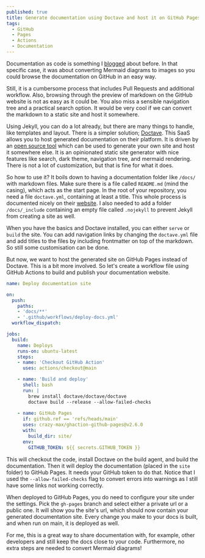 ```yaml
---
published: true
title: Generate documentation using Doctave and host it on GitHub Pages
tags:
  - GitHub
  - Pages
  - Actions
  - Documentation
---
```

Documentation as code is something I [blogged](https://mindbyte.nl/2021/11/08/use-mermaid-diagrams-with-images-inside-your-documentation-using-github.html) about before. In that specific case, it was about converting Mermaid diagrams to images so you could browse the documentation on GitHub in an easy way.

Still, it is a cumbersome process that includes Pull Requests and additional workflow. Also, browsing through the preview of markdown on the GitHub website is not as easy as it could be. You also miss a sensible navigation tree and a practical search option. It would be very cool if we can convert the markdown to a static site and host it somewhere. 

Using Jekyll, you can do a lot already, but there are many things to handle, like templates and layout. There is a simpler solution; [Doctave](https://www.doctave.com/). This SaaS allows you to host generated documentation on their platform. It is driven by an [open source tool](https://github.com/Doctave/doctave) which can be used to generate your own site and host it somewhere else. It is an opinionated static site generator with nice features like search, dark theme, navigation tree, and mermaid rendering. There is not a lot of customization, but that is fine for what it does.

So how to use it? It boils down to having a documentation folder like `/docs/` with markdown files. Make sure there is a file called `README.md` (mind the casing), which acts as the start page. In the root of your repository, you need a file `doctave.yml`, containing at least a title. This whole process is documented nicely on their [website](https://cli.doctave.com/tutorial). I also needed to add a folder `/docs/_include` containing an empty file called `.nojekyll` to prevent Jekyll from creating a site as well.

When you have the basics and Doctave installed, you can either `serve` or `build` the site. You can add navigation links by changing the `doctave.yml` file and add titles to the files by including frontmatter on top of the markdown. So still some customisation can be done.

But now, we want to host the generated site on GitHub Pages instead of Doctave. This is a bit more involved. So let's create a workflow file using GitHub Actions to build and publish your documentation website.

```yaml
name: Deploy documentation site

on:
  push:
    paths:
    - 'docs/**'
    - '.github/workflows/deploy-docs.yml' 
  workflow_dispatch:

jobs:
  build:
    name: Deploys
    runs-on: ubuntu-latest
    steps:
    - name: 'Checkout GitHub Action'
      uses: actions/checkout@main

    - name: 'Build and deploy'
      shell: bash
      run: |
        brew install doctave/doctave/doctave
        doctave build --release --allow-failed-checks
        
    - name: GitHub Pages
      if: github.ref == 'refs/heads/main'
      uses: crazy-max/ghaction-github-pages@v2.6.0
      with:
        build_dir: site/
      env:
        GITHUB_TOKEN: ${{ secrets.GITHUB_TOKEN }}
```

This will checkout the code, install Doctave on the build agent, and build the documentation. Then it will deploy the documentation (placed in the `site` folder) to GitHub Pages. It needs your GitHub token to do that. Notice that I used the `--allow-failed-checks` flag to convert errors into warnings as I still have some links not working correctly. 

When deployed to GitHub Pages, you do need to configure your site under the settings. Pick the `gh-pages` branch and select either a private url or a public one. It will show you the site's url, which should now contain your generated documentation site. Every change you make to your docs is built, and when run on main, it is deployed as well.

For me, this is a great way to share documentation with, for example, other developers and still keep the docs close to your code. Furthermore, no extra steps are needed to convert Mermaid diagrams!